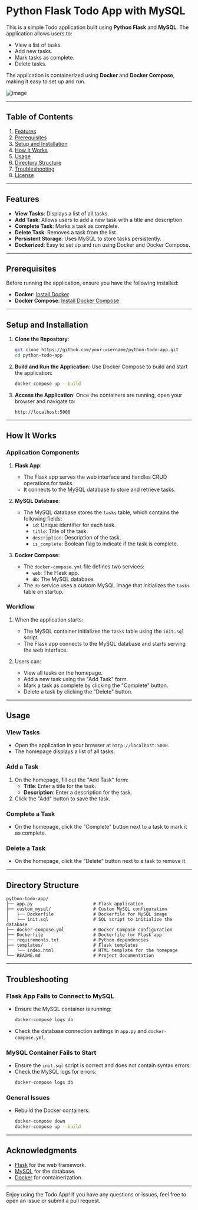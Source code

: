 # Python Flask Todo App with MySQL

This is a simple Todo application built using **Python Flask** and **MySQL**. The application allows users to:

- View a list of tasks.
- Add new tasks.
- Mark tasks as complete.
- Delete tasks.

The application is containerized using **Docker** and **Docker Compose**, making it easy to set up and run.

![image](https://github.com/user-attachments/assets/d73f706c-a56c-46ed-a1c5-8e347ae8de15)

---

## Table of Contents

1. [Features](#features)
2. [Prerequisites](#prerequisites)
3. [Setup and Installation](#setup-and-installation)
4. [How It Works](#how-it-works)
5. [Usage](#usage)
6. [Directory Structure](#directory-structure)
7. [Troubleshooting](#troubleshooting)
8. [License](#license)

---

## Features

- **View Tasks**: Displays a list of all tasks.
- **Add Task**: Allows users to add a new task with a title and description.
- **Complete Task**: Marks a task as complete.
- **Delete Task**: Removes a task from the list.
- **Persistent Storage**: Uses MySQL to store tasks persistently.
- **Dockerized**: Easy to set up and run using Docker and Docker Compose.

---

## Prerequisites

Before running the application, ensure you have the following installed:

- **Docker**: [Install Docker](https://docs.docker.com/get-docker/)
- **Docker Compose**: [Install Docker Compose](https://docs.docker.com/compose/install/)

---

## Setup and Installation

1. **Clone the Repository**:
   ```bash
   git clone https://github.com/your-username/python-todo-app.git
   cd python-todo-app
   ```

2. **Build and Run the Application**:
   Use Docker Compose to build and start the application:
   ```bash
   docker-compose up --build
   ```

3. **Access the Application**:
   Once the containers are running, open your browser and navigate to:
   ```
   http://localhost:5000
   ```

---

## How It Works

### Application Components

1. **Flask App**:
   - The Flask app serves the web interface and handles CRUD operations for tasks.
   - It connects to the MySQL database to store and retrieve tasks.

2. **MySQL Database**:
   - The MySQL database stores the `tasks` table, which contains the following fields:
     - `id`: Unique identifier for each task.
     - `title`: Title of the task.
     - `description`: Description of the task.
     - `is_complete`: Boolean flag to indicate if the task is complete.

3. **Docker Compose**:
   - The `docker-compose.yml` file defines two services:
     - `web`: The Flask app.
     - `db`: The MySQL database.
   - The `db` service uses a custom MySQL image that initializes the `tasks` table on startup.

### Workflow

1. When the application starts:
   - The MySQL container initializes the `tasks` table using the `init.sql` script.
   - The Flask app connects to the MySQL database and starts serving the web interface.

2. Users can:
   - View all tasks on the homepage.
   - Add a new task using the "Add Task" form.
   - Mark a task as complete by clicking the "Complete" button.
   - Delete a task by clicking the "Delete" button.

---

## Usage

### View Tasks

- Open the application in your browser at `http://localhost:5000`.
- The homepage displays a list of all tasks.

### Add a Task

1. On the homepage, fill out the "Add Task" form:
   - **Title**: Enter a title for the task.
   - **Description**: Enter a description for the task.
2. Click the "Add" button to save the task.

### Complete a Task

- On the homepage, click the "Complete" button next to a task to mark it as complete.

### Delete a Task

- On the homepage, click the "Delete" button next to a task to remove it.

---

## Directory Structure

```
python-todo-app/
├── app.py                       # Flask application
├── custom_mysql/                # Custom MySQL configuration
│   ├── Dockerfile               # Dockerfile for MySQL image
│   └── init.sql                 # SQL script to initialize the database
├── docker-compose.yml           # Docker Compose configuration
├── Dockerfile                   # Dockerfile for Flask app
├── requirements.txt             # Python dependencies
├── templates/                   # Flask templates
│   └── index.html               # HTML template for the homepage
└── README.md                    # Project documentation
```

---

## Troubleshooting

### Flask App Fails to Connect to MySQL

- Ensure the MySQL container is running:
  ```bash
  docker-compose logs db
  ```
- Check the database connection settings in `app.py` and `docker-compose.yml`.

### MySQL Container Fails to Start

- Ensure the `init.sql` script is correct and does not contain syntax errors.
- Check the MySQL logs for errors:
  ```bash
  docker-compose logs db
  ```

### General Issues

- Rebuild the Docker containers:
  ```bash
  docker-compose down
  docker-compose up --build
  ```


---

## Acknowledgments

- [Flask](https://flask.palletsprojects.com/) for the web framework.
- [MySQL](https://www.mysql.com/) for the database.
- [Docker](https://www.docker.com/) for containerization.

---

Enjoy using the Todo App! If you have any questions or issues, feel free to open an issue or submit a pull request.

